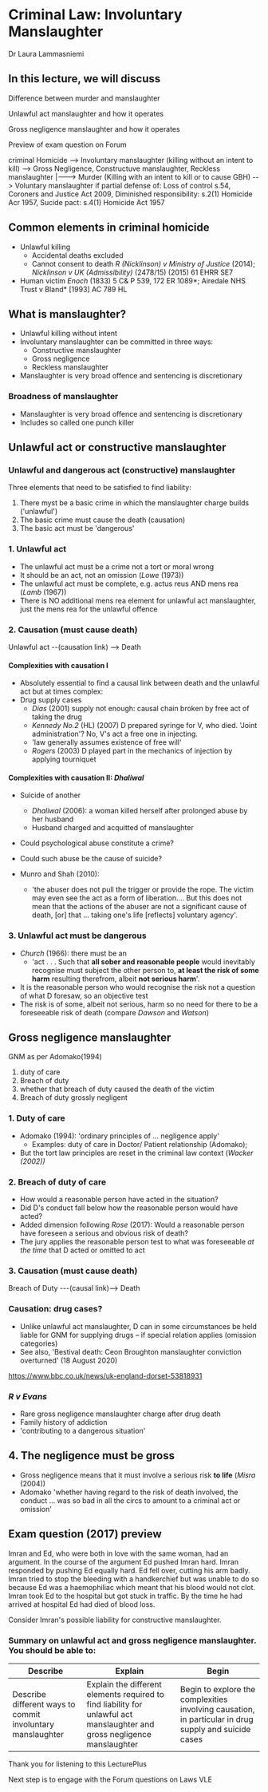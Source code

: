 
# Criminal Law: Involuntary Manslaughter

Dr Laura Lammasniemi

## In this lecture, we will discuss

Difference between murder and manslaughter

Unlawful act manslaughter and how it operates

Gross negligence manslaughter and how it operates

Preview of exam question on Forum

criminal Homicide --> Involuntary manslaughter (killing without an intent to kill) --> Gross Negligence, Constructuve manslaughter, Reckless manslaughter
                |---> Murder (Killing with an intent to kill or to cause GBH) --> Voluntary manslaughter if partial defense of: Loss of control s.54, Coroners and Justice Act 2009, Diminished responsibility: s.2(1) Homicide Acr 1957, Sucide pact: s.4(1) Homicide Act 1957

## Common elements in criminal homicide

- Unlawful killing
  - Accidental deaths excluded
  - Cannot consent to death *R (Nicklinson) v Ministry of Justice* (2014); *Nicklinson v UK (Admissibility)* (2478/15) (2015) 61 EHRR SE7
- Human victim *Enoch* (1833) 5 C& P 539, 172 ER 1089*; Airedale NHS Trust v Bland* [1993] AC 789 HL

## What is manslaughter?

- Unlawful killing without intent
- Involuntary manslaughter can be committed in three ways:
  - Constructive manslaughter
  - Gross negligence
  - Reckless manslaughter
- Manslaughter is very broad offence and sentencing is discretionary

### Broadness of manslaughter

- Manslaughter is very broad offence and sentencing is discretionary
- Includes so called one punch killer

## Unlawful act or constructive manslaughter

### **Unlawful and dangerous act (constructive) manslaughter**

Three elements that need to be satisfied to find liability:
1. There myst be a basic crime in which the manslaughter charge builds ('unlawful')
2. The basic crime must cause the death (causation)
3. The basic act must be 'dangerous'

### 1. Unlawful act

- The unlawful act must be a crime not a tort or moral wrong
- It should be an act, not an omission (*Lowe* (1973))
- The unlawful act must be complete, e.g. actus reus AND mens rea (*Lamb* (1967))
- There is NO additional mens rea element for unlawful act manslaughter, just the mens rea for the unlawful offence

### 2. Causation (must cause death)

Unlawful act --(causation link) --> Death

#### Complexities with causation I

- Absolutely essential to find a causal link between death and the unlawful act but at times complex:
- Drug supply cases
  - *Dias* (2001) supply not enough: causal chain broken by free act of taking the drug
  - *Kennedy No.2* (HL) (2007) D prepared syringe for V, who died. 'Joint administration'? No, V's act a free one in injecting.
  - 'law generally assumes existence of free will'
  - *Rogers* (2003) D played part in the mechanics of injection by applying tourniquet

#### Complexities with causation II: *Dhaliwal*

- Suicide of another
  - *Dhaliwal* (2006): a woman killed herself after prolonged abuse by her husband
  - Husband charged and acquitted of manslaughter

- Could psychological abuse constitute a crime?
- Could such abuse be the cause of suicide?
- Munro and Shah (2010):
  - 'the abuser does not pull the trigger or provide the rope. The victim may even see the act as a form of liberation…. But this does not mean that the actions of the abuser are not a significant cause of death, [or] that … taking one's life [reflects] voluntary agency'.

### 3. Unlawful act must be dangerous

- *Church* (1966): there must be an
  - 'act . . . Such that **all sober and reasonable people** would inevitably recognise must subject the other person to, **at least the risk of some harm** resulting therefrom, albeit **not serious harm**'.
- It is the reasonable person who would recognise the risk not a question of what D foresaw, so an objective test
- The risk is of some, albeit not serious, harm so no need for there to be a foreseeable risk of death (compare *Dawson* and *Watson*)

## Gross negligence manslaughter

GNM as per Adomako(1994)
1. duty of care
2. Breach of duty
3. whether that breach of duty caused the death of the victim
4. Breach of duty grossly negligent

### 1. Duty of care

- Adomako (1994): 'ordinary principles of … negligence apply'
  - Examples: duty of care in Doctor/ Patient relationship (Adomako);
- But the tort law principles are reset in the criminal law context (*Wacker (2002))*

### 2. Breach of duty of care

- How would a reasonable person have acted in the situation?
- Did D's conduct fall below how the reasonable person would have acted?
- Added dimension following *Rose* (2017): Would a reasonable person have foreseen a serious and obvious risk of death?
- The jury applies the reasonable person test to what was foreseeable *at the time* that D acted or omitted to act

### 3. Causation (must cause death)

Breach of Duty ---(causal link)--> Death

### Causation: drug cases?

- Unlike unlawful act manslaughter, D can in some circumstances be held liable for GNM for supplying drugs – if special relation applies (omission categories)
- See also, 'Bestival death: Ceon Broughton manslaughter conviction overturned' (18 August 2020)

<https://www.bbc.co.uk/news/uk-england-dorset-53818931>

### *R v Evans*

- Rare gross negligence manslaughter charge after drug death
- Family history of addiction
- 'contributing to a dangerous situation'

## 4. The negligence must be gross

- Gross negligence means that it must involve a serious risk **to life** (*Misra* (2004))
- Adomako 'whether having regard to the risk of death involved, the conduct … was so bad in all the circs to amount to a criminal act or omission'


## Exam question (2017) preview

Imran and Ed, who were both in love with the same woman, had an argument. In the course of the argument Ed pushed Imran hard. Imran responded by pushing Ed equally hard. Ed fell over, cutting his arm badly. Imran tried to stop the bleeding with a handkerchief but was unable to do so because Ed was a haemophiliac which meant that his blood would not clot. Imran took Ed to the hospital but got stuck in traffic. By the time he had arrived at hospital Ed had died of blood loss.

Consider Imran's possible liability for constructive manslaughter.

### Summary on unlawful act and gross negligence manslaughter. You should be able to:

| Describe                                                   | Explain                                                                                                                   | Begin                                                                                                 |
|------------------------------------------------------------|---------------------------------------------------------------------------------------------------------------------------|-------------------------------------------------------------------------------------------------------|
| Describe different ways to commit involuntary manslaughter | Explain the different elements required to find liability for unlawful act manslaughter and gross negligence manslaughter | Begin to explore the complexities involving causation, in particular in drug supply and suicide cases |

Thank you for listening to this LecturePlus

Next step is to engage with the Forum questions on Laws VLE
